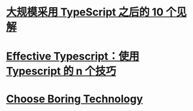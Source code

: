 # [大规模采用 TypeScript 之后的 10 个见解](https://mp.weixin.qq.com/s/nWhdJm2jaSqvm2S0f5i0Eg)

# [Effective Typescript：使用 Typescript 的 n 个技巧](https://zhuanlan.zhihu.com/p/104311029)

# [Choose Boring Technology](https://mcfunley.com/choose-boring-technology)



